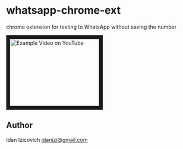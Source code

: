 # whatsapp-chrome-ext
chrome extension for texting to WhatsApp without saving the number


<a href="http://www.youtube.com/watch?feature=player_embedded&v=vwduHhEJof8" target="_blank">
  <img src="http://img.youtube.com/vi/vwduHhEJof8/0.jpg" alt="Example Video on YouTube" width="240" height="180" border="10" /></a>


## Author
Idan Izicovich <idanizi@gmail.com>
